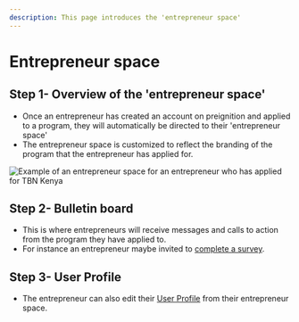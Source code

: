 ```yaml
---
description: This page introduces the 'entrepreneur space'
---
```


# Entrepreneur space

## Step 1-  Overview of the 'entrepreneur space'

* Once an entrepreneur has created an account on preignition and applied to a program, they will automatically be directed to their 'entrepreneur space'
* The entrepreneur space is customized to reflect the branding of the program that the entrepreneur has applied for.

![Example of an entrepreneur space for an entrepreneur who has applied for TBN Kenya](../.gitbook/assets/image\_guide-41.png)

## Step 2-  Bulletin board

* This is where entrepreneurs will receive messages and calls to action from the program they have applied to.
* For instance an entrepreneur maybe invited to [complete a survey](completing-a-survey.md). &#x20;

## Step 3- User Profile

* The entrepreneur can also edit their [User Profile](user-profile.md) from their entrepreneur space.&#x20;
